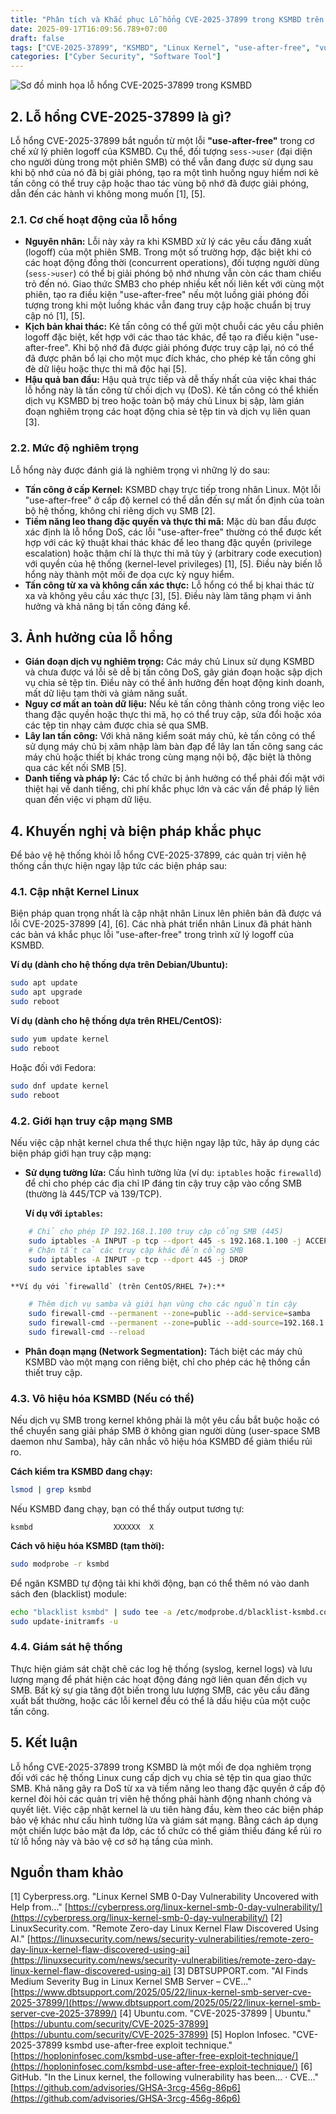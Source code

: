 ```yaml
---
title: "Phân tích và Khắc phục Lỗ hổng CVE-2025-37899 trong KSMBD trên Linux Kernel"
date: 2025-09-17T16:09:56.789+07:00
draft: false
tags: ["CVE-2025-37899", "KSMBD", "Linux Kernel", "use-after-free", "vulnerability", "DoS", "Privilege Escalation", "Remote Code Execution", "SMB", "Patching"]
categories: ["Cyber Security", "Software Tool"]
---
```


![Sơ đồ minh họa lỗ hổng CVE-2025-37899 trong KSMBD](/images/2025/Linux-Kernel-CVE-2025-37899.png)

## 2. Lỗ hổng CVE-2025-37899 là gì?

Lỗ hổng CVE-2025-37899 bắt nguồn từ một lỗi **"use-after-free"** trong cơ chế xử lý phiên logoff của KSMBD. Cụ thể, đối tượng `sess->user` (đại diện cho người dùng trong một phiên SMB) có thể vẫn đang được sử dụng sau khi bộ nhớ của nó đã bị giải phóng, tạo ra một tình huống nguy hiểm nơi kẻ tấn công có thể truy cập hoặc thao tác vùng bộ nhớ đã được giải phóng, dẫn đến các hành vi không mong muốn [1], [5].

### 2.1. Cơ chế hoạt động của lỗ hổng

*   **Nguyên nhân:** Lỗi này xảy ra khi KSMBD xử lý các yêu cầu đăng xuất (logoff) của một phiên SMB. Trong một số trường hợp, đặc biệt khi có các hoạt động đồng thời (concurrent operations), đối tượng người dùng (`sess->user`) có thể bị giải phóng bộ nhớ nhưng vẫn còn các tham chiếu trỏ đến nó. Giao thức SMB3 cho phép nhiều kết nối liên kết với cùng một phiên, tạo ra điều kiện "use-after-free" nếu một luồng giải phóng đối tượng trong khi một luồng khác vẫn đang truy cập hoặc chuẩn bị truy cập nó [1], [5].
*   **Kịch bản khai thác:** Kẻ tấn công có thể gửi một chuỗi các yêu cầu phiên logoff đặc biệt, kết hợp với các thao tác khác, để tạo ra điều kiện "use-after-free". Khi bộ nhớ đã được giải phóng được truy cập lại, nó có thể đã được phân bổ lại cho một mục đích khác, cho phép kẻ tấn công ghi đè dữ liệu hoặc thực thi mã độc hại [5].
*   **Hậu quả ban đầu:** Hậu quả trực tiếp và dễ thấy nhất của việc khai thác lỗ hổng này là tấn công từ chối dịch vụ (DoS). Kẻ tấn công có thể khiến dịch vụ KSMBD bị treo hoặc toàn bộ máy chủ Linux bị sập, làm gián đoạn nghiêm trọng các hoạt động chia sẻ tệp tin và dịch vụ liên quan [3].

### 2.2. Mức độ nghiêm trọng

Lỗ hổng này được đánh giá là nghiêm trọng vì những lý do sau:

*   **Tấn công ở cấp Kernel:** KSMBD chạy trực tiếp trong nhân Linux. Một lỗi "use-after-free" ở cấp độ kernel có thể dẫn đến sự mất ổn định của toàn bộ hệ thống, không chỉ riêng dịch vụ SMB [2].
*   **Tiềm năng leo thang đặc quyền và thực thi mã:** Mặc dù ban đầu được xác định là lỗ hổng DoS, các lỗi "use-after-free" thường có thể được kết hợp với các kỹ thuật khai thác khác để leo thang đặc quyền (privilege escalation) hoặc thậm chí là thực thi mã tùy ý (arbitrary code execution) với quyền của hệ thống (kernel-level privileges) [1], [5]. Điều này biến lỗ hổng này thành một mối đe dọa cực kỳ nguy hiểm.
*   **Tấn công từ xa và không cần xác thực:** Lỗ hổng có thể bị khai thác từ xa và không yêu cầu xác thực [3], [5]. Điều này làm tăng phạm vi ảnh hưởng và khả năng bị tấn công đáng kể.

## 3. Ảnh hưởng của lỗ hổng

*   **Gián đoạn dịch vụ nghiêm trọng:** Các máy chủ Linux sử dụng KSMBD và chưa được vá lỗi sẽ dễ bị tấn công DoS, gây gián đoạn hoặc sập dịch vụ chia sẻ tệp tin. Điều này có thể ảnh hưởng đến hoạt động kinh doanh, mất dữ liệu tạm thời và giảm năng suất.
*   **Nguy cơ mất an toàn dữ liệu:** Nếu kẻ tấn công thành công trong việc leo thang đặc quyền hoặc thực thi mã, họ có thể truy cập, sửa đổi hoặc xóa các tệp tin nhạy cảm được chia sẻ qua SMB.
*   **Lây lan tấn công:** Với khả năng kiểm soát máy chủ, kẻ tấn công có thể sử dụng máy chủ bị xâm nhập làm bàn đạp để lây lan tấn công sang các máy chủ hoặc thiết bị khác trong cùng mạng nội bộ, đặc biệt là thông qua các kết nối SMB [5].
*   **Danh tiếng và pháp lý:** Các tổ chức bị ảnh hưởng có thể phải đối mặt với thiệt hại về danh tiếng, chi phí khắc phục lớn và các vấn đề pháp lý liên quan đến việc vi phạm dữ liệu.

## 4. Khuyến nghị và biện pháp khắc phục

Để bảo vệ hệ thống khỏi lỗ hổng CVE-2025-37899, các quản trị viên hệ thống cần thực hiện ngay lập tức các biện pháp sau:

### 4.1. Cập nhật Kernel Linux

Biện pháp quan trọng nhất là cập nhật nhân Linux lên phiên bản đã được vá lỗi CVE-2025-37899 [4], [6]. Các nhà phát triển nhân Linux đã phát hành các bản vá khắc phục lỗi "use-after-free" trong trình xử lý logoff của KSMBD.

**Ví dụ (dành cho hệ thống dựa trên Debian/Ubuntu):**


```bash
sudo apt update
sudo apt upgrade
sudo reboot
```


**Ví dụ (dành cho hệ thống dựa trên RHEL/CentOS):**


```bash
sudo yum update kernel
sudo reboot
```


Hoặc đối với Fedora:


```bash
sudo dnf update kernel
sudo reboot
```


### 4.2. Giới hạn truy cập mạng SMB

Nếu việc cập nhật kernel chưa thể thực hiện ngay lập tức, hãy áp dụng các biện pháp giới hạn truy cập mạng:

*   **Sử dụng tường lửa:** Cấu hình tường lửa (ví dụ: `iptables` hoặc `firewalld`) để chỉ cho phép các địa chỉ IP đáng tin cậy truy cập vào cổng SMB (thường là 445/TCP và 139/TCP).

    **Ví dụ với `iptables`:**


```bash
    # Chỉ cho phép IP 192.168.1.100 truy cập cổng SMB (445)
    sudo iptables -A INPUT -p tcp --dport 445 -s 192.168.1.100 -j ACCEPT
    # Chặn tất cả các truy cập khác đến cổng SMB
    sudo iptables -A INPUT -p tcp --dport 445 -j DROP
    sudo service iptables save
```


    **Ví dụ với `firewalld` (trên CentOS/RHEL 7+):**


```bash
    # Thêm dịch vụ samba và giới hạn vùng cho các nguồn tin cậy
    sudo firewall-cmd --permanent --zone=public --add-service=samba
    sudo firewall-cmd --permanent --zone=public --add-source=192.168.1.0/24 # Hoặc IP cụ thể
    sudo firewall-cmd --reload
```


*   **Phân đoạn mạng (Network Segmentation):** Tách biệt các máy chủ KSMBD vào một mạng con riêng biệt, chỉ cho phép các hệ thống cần thiết truy cập.

### 4.3. Vô hiệu hóa KSMBD (Nếu có thể)

Nếu dịch vụ SMB trong kernel không phải là một yêu cầu bắt buộc hoặc có thể chuyển sang giải pháp SMB ở không gian người dùng (user-space SMB daemon như Samba), hãy cân nhắc vô hiệu hóa KSMBD để giảm thiểu rủi ro.

**Cách kiểm tra KSMBD đang chạy:**


```bash
lsmod | grep ksmbd
```


Nếu KSMBD đang chạy, bạn có thể thấy output tương tự:


```
ksmbd                  XXXXXX  X
```


**Cách vô hiệu hóa KSMBD (tạm thời):**


```bash
sudo modprobe -r ksmbd
```


Để ngăn KSMBD tự động tải khi khởi động, bạn có thể thêm nó vào danh sách đen (blacklist) module:


```bash
echo "blacklist ksmbd" | sudo tee -a /etc/modprobe.d/blacklist-ksmbd.conf
sudo update-initramfs -u
```


### 4.4. Giám sát hệ thống

Thực hiện giám sát chặt chẽ các log hệ thống (syslog, kernel logs) và lưu lượng mạng để phát hiện các hoạt động đáng ngờ liên quan đến dịch vụ SMB. Bất kỳ sự gia tăng đột biến trong lưu lượng SMB, các yêu cầu đăng xuất bất thường, hoặc các lỗi kernel đều có thể là dấu hiệu của một cuộc tấn công.

## 5. Kết luận

Lỗ hổng CVE-2025-37899 trong KSMBD là một mối đe dọa nghiêm trọng đối với các hệ thống Linux cung cấp dịch vụ chia sẻ tệp tin qua giao thức SMB. Khả năng gây ra DoS từ xa và tiềm năng leo thang đặc quyền ở cấp độ kernel đòi hỏi các quản trị viên hệ thống phải hành động nhanh chóng và quyết liệt. Việc cập nhật kernel là ưu tiên hàng đầu, kèm theo các biện pháp bảo vệ khác như cấu hình tường lửa và giám sát mạng. Bằng cách áp dụng một chiến lược bảo mật đa lớp, các tổ chức có thể giảm thiểu đáng kể rủi ro từ lỗ hổng này và bảo vệ cơ sở hạ tầng của mình.

## Nguồn tham khảo

[1] Cyberpress.org. "Linux Kernel SMB 0-Day Vulnerability Uncovered with Help from..." [https://cyberpress.org/linux-kernel-smb-0-day-vulnerability/](https://cyberpress.org/linux-kernel-smb-0-day-vulnerability/)
[2] LinuxSecurity.com. "Remote Zero-day Linux Kernel Flaw Discovered Using AI." [https://linuxsecurity.com/news/security-vulnerabilities/remote-zero-day-linux-kernel-flaw-discovered-using-ai](https://linuxsecurity.com/news/security-vulnerabilities/remote-zero-day-linux-kernel-flaw-discovered-using-ai)
[3] DBTSUPPORT.com. "AI Finds Medium Severity Bug in Linux Kernel SMB Server – CVE..." [https://www.dbtsupport.com/2025/05/22/linux-kernel-smb-server-cve-2025-37899/](https://www.dbtsupport.com/2025/05/22/linux-kernel-smb-server-cve-2025-37899/)
[4] Ubuntu.com. "CVE-2025-37899 | Ubuntu." [https://ubuntu.com/security/CVE-2025-37899](https://ubuntu.com/security/CVE-2025-37899)
[5] Hoplon Infosec. "CVE-2025-37899 ksmbd use-after-free exploit technique." [https://hoploninfosec.com/ksmbd-use-after-free-exploit-technique/](https://hoploninfosec.com/ksmbd-use-after-free-exploit-technique/)
[6] GitHub. "In the Linux kernel, the following vulnerability has been... · CVE..." [https://github.com/advisories/GHSA-3rcg-456g-86p6](https://github.com/advisories/GHSA-3rcg-456g-86p6)